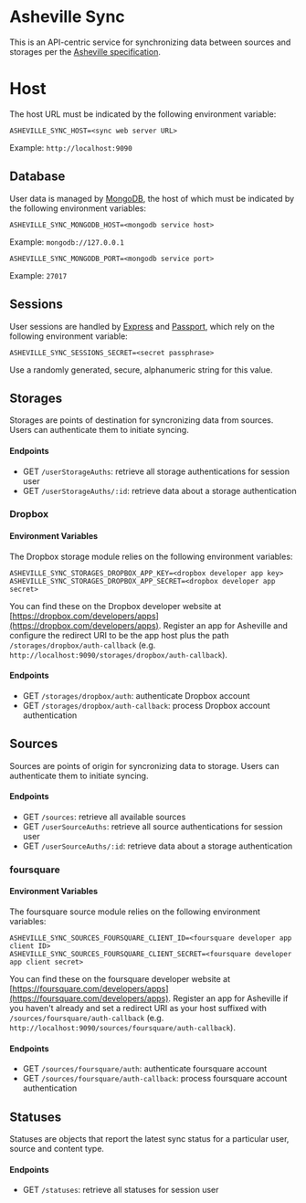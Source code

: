 # Asheville Sync

This is an API-centric service for synchronizing data between sources and storages per the [Asheville specification](http://asheville.io).

# Host

The host URL must be indicated by the following environment variable:

```
ASHEVILLE_SYNC_HOST=<sync web server URL>
```

Example: `http://localhost:9090`

## Database

User data is managed by [MongoDB](http://www.mongodb.org/), the host of which must be indicated by the following environment variables:

```
ASHEVILLE_SYNC_MONGODB_HOST=<mongodb service host>
```

Example: `mongodb://127.0.0.1`

```
ASHEVILLE_SYNC_MONGODB_PORT=<mongodb service port>
```

Example: `27017`

## Sessions

User sessions are handled by [Express](http://expressjs.com/) and [Passport](http://passportjs.org/), which rely on the following environment variable:

```
ASHEVILLE_SYNC_SESSIONS_SECRET=<secret passphrase>
```

Use a randomly generated, secure, alphanumeric string for this value.

## Storages

Storages are points of destination for syncronizing data from sources. Users can authenticate them to initiate syncing.

#### Endpoints

- GET `/userStorageAuths`: retrieve all storage authentications for session user
- GET `/userStorageAuths/:id`: retrieve data about a storage authentication

### Dropbox

#### Environment Variables

The Dropbox storage module relies on the following environment variables:

```
ASHEVILLE_SYNC_STORAGES_DROPBOX_APP_KEY=<dropbox developer app key>
ASHEVILLE_SYNC_STORAGES_DROPBOX_APP_SECRET=<dropbox developer app secret>
```

You can find these on the Dropbox developer website at [https://dropbox.com/developers/apps](https://dropbox.com/developers/apps). Register an app for Asheville and configure the redirect URI to be the app host plus the path `/storages/dropbox/auth-callback` (e.g. `http://localhost:9090/storages/dropbox/auth-callback`).

#### Endpoints

- GET `/storages/dropbox/auth`: authenticate Dropbox account
- GET `/storages/dropbox/auth-callback`: process Dropbox account authentication

## Sources

Sources are points of origin for syncronizing data to storage. Users can authenticate them to initiate syncing.

#### Endpoints

- GET `/sources`: retrieve all available sources
- GET `/userSourceAuths`: retrieve all source authentications for session user
- GET `/userSourceAuths/:id`: retrieve data about a storage authentication

### foursquare

#### Environment Variables

The foursquare source module relies on the following environment variables:

```
ASHEVILLE_SYNC_SOURCES_FOURSQUARE_CLIENT_ID=<foursquare developer app client ID>
ASHEVILLE_SYNC_SOURCES_FOURSQUARE_CLIENT_SECRET=<foursquare developer app client secret>
```

You can find these on the foursquare developer website at [https://foursquare.com/developers/apps](https://foursquare.com/developers/apps). Register an app for Asheville if you haven't already and set a redirect URI as your host suffixed with `/sources/foursquare/auth-callback` (e.g. `http://localhost:9090/sources/foursquare/auth-callback`).

#### Endpoints

- GET `/sources/foursquare/auth`: authenticate foursquare account
- GET `/sources/foursquare/auth-callback`: process foursquare account authentication

## Statuses

Statuses are objects that report the latest sync status for a particular user, source and content type.

#### Endpoints

- GET `/statuses`: retrieve all statuses for session user